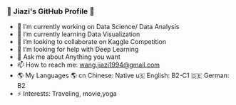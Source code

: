 ### 👋 Jiazi's GitHub Profile 👋


- 🔭 I’m currently working on Data Science/ Data Analysis
- 🌱 I’m currently learning Data Visualization
- 👯 I’m looking to collaborate on Kaggle Competition
- 🤔 I’m looking for help with Deep Learning
- 💬 Ask me about Anything you want
- 📫 How to reach me: wang.jiazi1994@gmail.com
- 🌎 My Languages 🌎
cn Chinese: Native
u🇸 English: B2-C1
🇩🇪 German: B2
- ⚡ Interests: Traveling, movie,yoga
